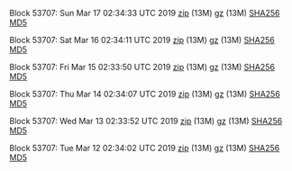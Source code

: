 Block 53707: Sun Mar 17 02:34:33 UTC 2019 [zip](https://files.01coin.io/testnet/2019-03-17/bootstrap.dat.zip) (13M) [gz](https://files.01coin.io/testnet/2019-03-17/bootstrap.dat.tar.gz) (13M) [SHA256](https://files.01coin.io/testnet/2019-03-17/sha256.txt) [MD5](https://files.01coin.io/testnet/2019-03-17/md5.txt)

Block 53707: Sat Mar 16 02:34:11 UTC 2019 [zip](https://files.01coin.io/testnet/2019-03-16/bootstrap.dat.zip) (13M) [gz](https://files.01coin.io/testnet/2019-03-16/bootstrap.dat.tar.gz) (13M) [SHA256](https://files.01coin.io/testnet/2019-03-16/sha256.txt) [MD5](https://files.01coin.io/testnet/2019-03-16/md5.txt)

Block 53707: Fri Mar 15 02:33:50 UTC 2019 [zip](https://files.01coin.io/testnet/2019-03-15/bootstrap.dat.zip) (13M) [gz](https://files.01coin.io/testnet/2019-03-15/bootstrap.dat.tar.gz) (13M) [SHA256](https://files.01coin.io/testnet/2019-03-15/sha256.txt) [MD5](https://files.01coin.io/testnet/2019-03-15/md5.txt)

Block 53707: Thu Mar 14 02:34:07 UTC 2019 [zip](https://files.01coin.io/testnet/2019-03-14/bootstrap.dat.zip) (13M) [gz](https://files.01coin.io/testnet/2019-03-14/bootstrap.dat.tar.gz) (13M) [SHA256](https://files.01coin.io/testnet/2019-03-14/sha256.txt) [MD5](https://files.01coin.io/testnet/2019-03-14/md5.txt)

Block 53707: Wed Mar 13 02:33:52 UTC 2019 [zip](https://files.01coin.io/testnet/2019-03-13/bootstrap.dat.zip) (13M) [gz](https://files.01coin.io/testnet/2019-03-13/bootstrap.dat.tar.gz) (13M) [SHA256](https://files.01coin.io/testnet/2019-03-13/sha256.txt) [MD5](https://files.01coin.io/testnet/2019-03-13/md5.txt)

Block 53707: Tue Mar 12 02:34:02 UTC 2019 [zip](https://files.01coin.io/testnet/2019-03-12/bootstrap.dat.zip) (13M) [gz](https://files.01coin.io/testnet/2019-03-12/bootstrap.dat.tar.gz) (13M) [SHA256](https://files.01coin.io/testnet/2019-03-12/sha256.txt) [MD5](https://files.01coin.io/testnet/2019-03-12/md5.txt)
